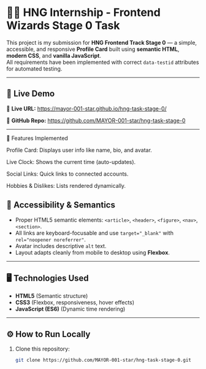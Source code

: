# 🧑‍💻 HNG Internship - Frontend Wizards Stage 0 Task

This project is my submission for **HNG Frontend Track Stage 0** — a simple, accessible, and responsive **Profile Card** built using **semantic HTML**, **modern CSS**, and **vanilla JavaScript**.  
All requirements have been implemented with correct `data-testid` attributes for automated testing.

---

## 🚀 Live Demo

🔗 **Live URL:** https://mayor-001-star.github.io/hng-task-stage-0/

🔗 **GitHub Repo:** https://github.com/MAYOR-001-star/hng-task-stage-0

---

🧩 Features Implemented

Profile Card: Displays user info like name, bio, and avatar.

Live Clock: Shows the current time (auto-updates).

Social Links: Quick links to connected accounts.

Hobbies & Dislikes: Lists rendered dynamically.

## 🧠 Accessibility & Semantics

- Proper HTML5 semantic elements: `<article>`, `<header>`, `<figure>`, `<nav>`, `<section>`.
- All links are keyboard-focusable and use `target="_blank"` with `rel="noopener noreferrer"`.
- Avatar includes descriptive `alt` text.
- Layout adapts cleanly from mobile to desktop using **Flexbox**.

---

## 🖥️ Technologies Used

- **HTML5** (Semantic structure)
- **CSS3** (Flexbox, responsiveness, hover effects)
- **JavaScript (ES6)** (Dynamic time rendering)

---

## ⚙️ How to Run Locally

1. Clone this repository:
   ```bash
   git clone https://github.com/MAYOR-001-star/hng-task-stage-0.git
   ```
